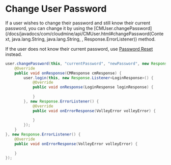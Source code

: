 # Change User Password

If a user wishes to change their password and still know their current password, you can change it by using the [CMUser.changePassword](/docs/javadocs/com/cloudmine/api/CMUser.html#changePassword(Context, java.lang.String, java.lang.String, , Response.ErrorListener)) method.

If the user does not know their current password, use [Password Reset](#/rest_api#reset-user-password) instead.

```java
user.changePassword(this, "currentPassword", "newPassword", new Response.Listener<CMResponse>() {
    @Override
    public void onResponse(CMResponse cmResponse) {
        user.login(this, new Response.Listener<LoginResponse>() {
            @Override
            public void onResponse(LoginResponse loginResponse) {
                 
            }
        }, new Response.ErrorListener() {
            @Override
            public void onErrorResponse(VolleyError volleyError) {
                 
            }
        });                
    }
}, new Response.ErrorListener() {
    @Override
    public void onErrorResponse(VolleyError volleyError) {
 
    }
});
```

